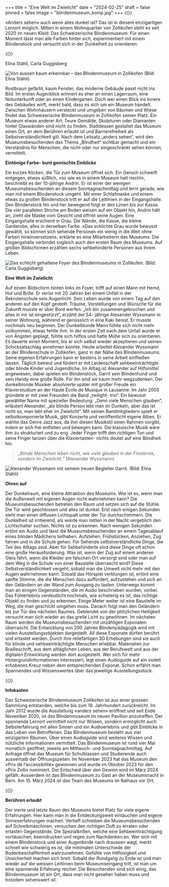 +++
title = "Eine Welt im Zwielicht"
date = "2024-02-25"
draft = false
pinned = false
image = "blindenmuseum_komp.jpg"
+++
{{</lead>}}

«Anders sehen» auch wenn alles dunkel ist? Das ist in diesem einzigartigen Lernort möglich. Mitten in einem Wohnquartier von Zollikofen steht es seit 2020 im neuen Kleid: Das Schweizerische Blindenmuseum. Für einen Moment lässt man alle Farben hinter sich, experimentiert mit einem Blindenstock und versucht sich in der Dunkelheit zu orientieren. 

{{</lead>}}

Elina Stähli, Carla Guggisberg

![Von aussen kaum erkennbar – das Blindenmuseum in Zollikofen (Bild: Elina Stähli)](blindenmuseum_komp.jpg)

Rostbraun gefärbt, kaum Fenster, das moderne Gebäude passt nicht ins Bild. Im ersten Augenblick erinnert es eher an einen Lagerraum, eine Notunterkunft oder an einen Kindergarten. Doch wer einen Blick ins Innere des Gebäudes wirft, merkt bald, dass es sich um ein Museum handelt. Zwischen Wohnhäusern versteckt und umgeben von Bäumen und Wiese findet das Schweizerische Blindenmuseum in Zollikofen seinen Platz. Ein Museum etwas anderer Art: Teure Gemälde, Skulpturen oder Diamanten hinter Glaswänden sind nicht zu finden. Stattdessen gestaltet das Museum einen Ort, an dem Berühren erlaubt ist und Barrierefreiheit als Selbstverständlichkeit gilt.  Nach dem Leitsatz „anders sehen“, wird den Museumsbesuchenden das Thema „Blindheit“ sichtbar gemacht und ein Verständnis für Menschen, die nicht oder nur eingeschränkt sehen können, vermittelt.

**Eintönige Farbe- bunt gemischte Einblicke**


Ein kurzes Klicken, die Tür zum Museum öffnet sich. Ein Geruch schweift entgegen, etwas süßlich, «so wie es in einem Museum halt riecht», beschreibt es der 10-jährige Andrin. Er ist einer der wenigen Museumsbesuchenden an diesem Sonntagnachmittag und lernt gerade, wie man mit einem Blindenstock umgeht. Mit einer Schlafmaske und einem etwas zu großen Blindenstock tritt er auf die Leitlinien in der Eingangshalle. Den Blindenstock hin und her bewegend folgt er den Linien bis zur Kasse. Die vier parallelen Striche am Boden weisen auf ein Objekt hin, Andrin hält an, zieht die Maske vom Gesicht und öffnet seine Augen. Eine Eingangshalle erscheint in Grau. Die Wände, die Kasse, die kleine Garderobe, alles in derselben Farbe. «Das schlichte Grau wurde bewusst gewählt, so können sich sehende Personen ein wenig in die Welt ohne Farben hineinversetzen», erklärte es eine Mitarbeiterin des Museums. Die Eingangshalle verbindet sogleich auch den ersten Raum des Museums. Auf großen Bildschirmen erzählen sechs sehbehinderte Personen aus ihrem Leben.

![Das schlicht gehaltene Foyer des Blindenmuseums in Zollikofen. (Bild: Carla Guggisberg)](foyer.jpg)

**Eine Welt im Zwielicht** 


Auf einem Bildschirm hinten links im Foyer, trifft auf einen Mann mit Hemd, Hut und Brille. Er verlor mit 20 Jahren bei einem Unfall in der Rekrutenschule sein Augenlicht. Sein Leben wurde von einem Tag auf den anderen auf den Kopf gestellt. Träume, Vorstellungen und Wünsche für die Zukunft musste er über Bord werfen. „Ich bin zusammengebrochen und alles in mir ist eingestürzt“, erzählt der 54- jährige Alexander Wyssmann in seiner Wohnung, während er genüsslich in eine Kaki beisst. Er musste nochmals neu beginnen. Der Dunkelblonde Mann fühlte sich nicht mehr vollkommen, etwas fehlte ihm. In der ersten Zeit nach dem Unfall wurde er von Ängsten geplagt, fühlte sich hilflos und hatte Mühe sich zu orientieren. Es dauerte einen Moment, bis er sich selbst wieder akzeptieren und seinen Schicksalsschlag annehmen konnte.
Heute arbeitet Alexander Wyssmann an der Blindenschule in Zollikofen, ganz in der Nähe des Blindenmuseums. Seine eigenen Erfahrungen kann er bestens in seine Arbeit einfließen lassen. Täglich betreut und fördert er mit Leidenschaft sehbeeinträchtigte oder blinde Kinder und Jugendliche. Im Alltag ist Alexander auf Hilfsmittel angewiesen, dabei spielen ein Blindenstock, Garrit sein Blindenhund und sein Handy eine große Rolle. Für ihn sind sie kaum mehr wegzudenken.
Der dunkelblonde Musiker absolvierte später mit großer Freude ein Klavierstudium an der Haute École de Musique in Lausanne. Im Jahr 2005 gründete er mit zwei Freunden die Band „twilight- trio“. Ein bewusst gewählter Name mit spezieller Bedeutung. „Denn viele Menschen glauben“, erläutert Alexander, „als blinde Person lebt man im Dunkeln, aber das ist nicht so, man lebt eher im Zwielicht“. Mit seinen Bandmitgliedern spielt er selbstkomponierte Musik, gibt Konzerte und veröffentlicht eigene Alben. Er wählte das Genre Jazz aus, da ihm diesen Musikstil einen Rahmen vorgibt, indem er sich frei entfalten und bewegen kann. Die klassische Musik wäre ihm zu strukturiert und zu eng. Jeder Finger trifft den richtigen Ton und seine Finger tanzen über die Klaviertasten- nichts deutet auf eine Blindheit hin. 

> *„Blinde Menschen leben nicht, wie viele glauben in der Finsternis, sondern im Zwielicht.“* (Alexander Wyssmann)

![Alexander Wyssmann mit seinem treuen Begleiter Garrit. (Bild: Elina Stähli)](alexander_wyssmann.komp.jpg)

**Ohren auf**


Der Dunkelraum, eine kleine Attraktion des Museums. Wie ist es, wenn man die Außenwelt mit eigenen Augen nicht wahrnehmen kann? Die Museumsbesuchenden betreten den Raum und setzen sich auf die Stühle. Die Tür wird geschlossen und alles ist dunkel. Erst nach einigen Sekunden sieht man einen diffusen Lichtspalt unter der Tür durchschimmern. Die Dunkelheit ist irritierend, als würde man mitten in der Nacht vergeblich den Lichtschalter suchen. Nichts ist zu erkennen. Nach wenigen Sekunden ertönt ein Audio und lässt die Museumsbesuchenden an einem Tagesablauf eines blinden Mädchens teilhaben. Aufstehen, Frühstücken, Anziehen, Zug fahren und in die Schule gehen. Für Sehende selbstverständliche Dinge, die Teil des Alltags sind. Aber für Sehbehinderte sind diese Dinge oft schon eine große Herausforderung. Was ist, wenn der Zug auf einem anderen Gleis fährt, wenn die Kleider am falschen Ort versorgt sind oder man auf dem Weg in die Schule von einer Baustelle überrascht wird? Diese Selbstverständlichkeit vergeht, sobald man die Umwelt nicht mehr mit den Augen wahrnehmen kann. Sobald das Hörspiel verklungen ist, ertönt eine sanfte Stimme, die die Menschen dazu auffordert, aufzustehen und sich an den Geländern an der Wand zum Ausgang zu tasten. Unterwegs kommt man an einigen Gegenständen, die im Audio beschrieben wurden, vorbei. Das Fühlerlebnis verdeutlicht nochmals, wie schwierig es ist, das richtige Objekt zu finden und zu erkennen. Einige Meter weiter ist eine Baustelle im Weg, die man geschickt umgehen muss. Danach folgt man den Geländern bis zur Tür des nächsten Raumes. 
Geblendet von der plötzlichen Helligkeit versucht man sich wieder an das grelle Licht zu gewöhnen. Im nächsten Raum werden die Museumsbesuchenden mit unzähligen Exponaten überrascht. 
Die Entwicklung von 200 Jahren Blindenpädagogik wird mit vielen Ausstellungsobjekten dargestellt. All diese Exponate dürfen berührt und ertastet werden. Durch ihre reliefartigen 3D Erhebungen sind sie auch für blinde und sehbeeinträchtigte Menschen erlebbar. Materialien zur Brailleschrift, aus dem alltäglichen Leben, aus der Berufswelt und aus der digitalen Entwicklung werden dort ausgestellt. Wer sich für mehr Hintergrundinformationen interessiert, legt einen Audioguide auf ein violett erhobenes Kreuz neben dem entsprechenden Exponat. Schon erfährt man Spannendes und Wissenswertes über das jeweilige Ausstellungsstück. 

{{<box>}}

**Infokasten**


Das Schweizerische Blindenmuseum Zollikofen ist aus einer grossen Sammlung entstanden, welche bis zum 18. Jahrhundert zurückreicht. Im Jahr 2012 wurde die Ausstellung «anders sehen» eröffnet und seit Ende November 2020, ist das Blindenmuseum im neuen Pavillon anzutreffen. Der spannende Lernort vermittelt nicht nur Wissen, sondern ermöglicht auch Selbsterfahrung mit allen Sinnen und ein Audioerlebnis und gibt Einblicke in das Leben von Betroffenen. Das Blindenmuseum besteht aus vier einzigarten Räumen. Über einen Audioguide wird weiteres Wissen und nützliche Informationen vermittelt. 
Das Blindenmuseum ist rund vier Mal monatlich geöffnet, jeweils am Mittwoch- und Sonntagnachmittag. Auf Anfrage öffnet das Museum für Schulklassen und Studierende auch ausserhalb der Öffnungszeiten. 
Im November 2023 hat das Museum den «Prix de l’accessibilité» gewonnen und wurde im Oktober 2023 für den «Prix Zolli» nominiert. Der Entscheid über den Gewinn wird im März 2024 gefällt. Ausserdem ist das Blindenmuseum zu Gast an der Museumsnacht in Bern. Am 15. März 2024 ist das Team des Museums im Rathaus vor Ort.

{{<box>}}

**Berühren erlaubt**


Der vierte und letzte Raum des Museums bietet Platz für viele eigene Erfahrungen. Hier kann man in die Entdeckungswelt eintauchen und eigene Sinneserfahrungen machen. Vertieft schreiben die Museumsbesuchenden auf Schreibmaschinen, versuchen den richtigen Duft zu erraten oder ertasten Gegenstände. Die Spezialbrillen, welche eine Sehbeeinträchtigung vortäuschen, beeindrucken und regen zum Nachdenken an. Wer sich mit einem Blindenstock und einer Augenbinde nach draussen wagt, merkt schnell wie schwierig es ist, die minimalen Unterschiede der Bodenbeschaffenheit wahrzunehmen. Gefühle von Hilflosigkeit und Unsicherheit machen sich breit. Sobald der Rundgang zu Ende ist und man wieder auf die weissen Leitlinien beim Museumseingang tritt, ist man um eine spannende Erfahrung reicher. Die Besuchenden sind sich einig, das Blindenmuseum ist ein Ort, dass man nicht gesehen haben muss und trotzdem sehenswert ist.